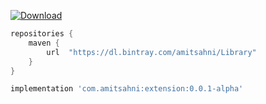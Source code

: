 [ ![Download](https://api.bintray.com/packages/amitsahni/Library/com.extension/images/download.svg) ](https://bintray.com/amitsahni/Library/com.extension/_latestVersion)

```groovy
repositories {
    maven {
        url  "https://dl.bintray.com/amitsahni/Library" 
    }
}
```

```groovy
implementation 'com.amitsahni:extension:0.0.1-alpha'
```
